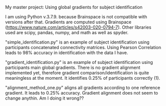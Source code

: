 My master project: 
Using global gradients for subject identification

I am using Python v.3.7.9. because Brainspace is not compatible with versions after that.
Gradients are computed using Brainspace (https://www.nature.com/articles/s42003-020-0794-7).
Other libraries used are scipy, pandas, numpy, and math as well as spyder.


"simple_identification.py" is an example of subject identification using participants concatenated connectivity matrices.
Using Pearson Correlation leads to 98% accuracy in identification with the data I have.

"gradient_identification.py" is an example of subject identification using participants main global gradients.
There is no gradient alignment implemented yet, therefore gradient comparison/identification is quite meaningless at the moment.
It identifies 0.25% of participants correctly (1).

"alignment_method_one.py" aligns all gradients according to one reference gradient. It leads to 0.25% accuracy. Gradient alignment does not seem to change anythin. Am I doing it wrong??   
